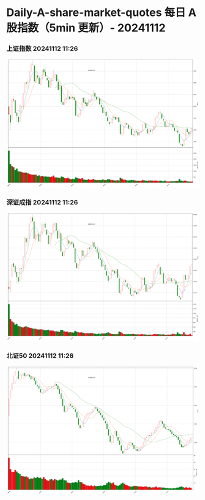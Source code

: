
# Daily-A-share-market-quotes 每日 A 股指数（5min 更新）- 20241112

### 上证指数 20241112 11:26
![](./fig/2024/11/20241112-sh000001.png)

### 深证成指 20241112 11:26
![](./fig/2024/11/20241112-sz399001.png)

### 北证50 20241112 11:26
![](./fig/2024/11/20241112-bj899050.png)
